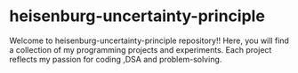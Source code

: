 # heisenburg-uncertainty-principle
Welcome to heisenburg-uncertainty-principle  repository!! Here, you will find a collection of my programming projects and experiments. Each project reflects my passion for coding ,DSA and problem-solving.
